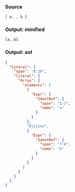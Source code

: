 ### Source
```js parse:expr
[ a, , b ]
```

### Output: minified
```js
[a,,b]
```

### Output: ast
```json
{
  "Literal": {
    "span": "0:10",
    "literal": {
      "Array": {
        "elements": [
          {
            "Expr": {
              "IdentRef": {
                "span": "2:3",
                "name": "a"
              }
            }
          },
          "Elision",
          {
            "Expr": {
              "IdentRef": {
                "span": "7:8",
                "name": "b"
              }
            }
          }
        ]
      }
    }
  }
}
```
